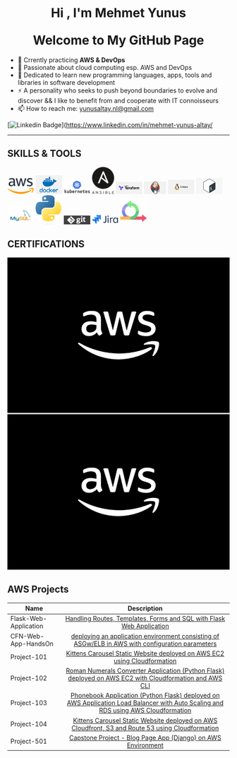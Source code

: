 <h1 align="center">Hi , I'm <a>Mehmet Yunus</a> <br></p> Welcome to My GitHub Page</h1>

- 🔭 Crrently practicing **AWS & DevOps**
- 🌱 Passionate about cloud computing esp. AWS and DevOps
- 💬 Dedicated to learn new programming languages, apps, tools and libraries in software development
- ⚡ A personality who seeks to push beyond boundaries to evolve and discover && I like to benefit from and cooperate with IT connoisseurs
- 📫 How to reach me: yunusaltay.nl@gmail.com

[![Linkedin Badge](https://img.shields.io/badge/-Linkedin-757575?style=flat-quare&labelColor=757575&logo=Linkedin&logoColor=white&link=link)](https://www.linkedin.com/in/mehmet-yunus-altay/ 

<hr>

## SKILLS & TOOLS
<img src="./images/aws.png" alt="Aws" style="width:60px;"/> <img src="./images/docker.png" alt="Docker" style="width:60px;"/> <img src="./images/kubernetes.png" alt="Kubernetes" style="width:60px;"/> <img src="./images/ansible.png" alt="Ansible" style="width:50px;"/> <img src="./images/terraform.png" alt="Terraform" style="width:60px;"/> <img src="./images/jenkins.png" alt="Jenkins" style="width:50px;"/> <img src="./images/linux.png" alt="Linux" style="width:60px;"/> <img src="./images/bash.jpg" alt="Bash" style="width:60px;"/> <img src="./images/mysql.png" alt="Sql" style="width:60px;"/> <img src="./images/Python.png" alt="Python" style="width:60px;"/> <img src="./images/git.png" alt="Git" style="width:60px;"/> <img src="./images/jira.png" alt="Jira" style="width:60px;"/> <img src="./images/agile.png" alt="java" style="width:60px;"/>

## CERTIFICATIONS


<a href="<MY CERTIFICATION LINK>" target="_blank">![AWS](./images/aws-2.png)</a>
<a href="<MY CERTIFICATION LINK>" target="_blank">![AWS](./images/aws-2.png)</a>

</a>

## AWS Projects
|  Name                  |                                                    Description                                                                       |
| ----------------------- | :---------------------------------------------------------------------------------------------------------------------------------------: |
| Flask-Web-Application       |[Handling Routes, Templates, Forms and SQL with Flask Web Application](https://github.com/Yunus-Altay/Flask-Web-Application)|
|CFN-Web-App-HandsOn| [deploying an application environment consisting of ASGw/ELB in AWS with configuration parameters](https://github.com/Yunus-Altay/CFN-ASG-ALB)|
|Project-101   |[Kittens Carousel Static Website deployed on AWS EC2 using Cloudformation](https://github.com/Yunus-Altay/Project-101-kittens-carousel-static-website-ec2)| 
|Project-102     | [Roman Numerals Converter Application (Python Flask) deployed on AWS EC2 with Cloudformation and AWS CLI](https://github.com/Yunus-Altay/Project-102-Roman-Numerals-Converter)|
|Project-103   | [Phonebook Application (Python Flask) deployed on AWS Application Load Balancer with Auto Scaling and RDS using AWS Cloudformation](https://github.com/Yunus-Altay/Project-103-Phonebook-Application)|
|Project-104   | [Kittens Carousel Static Website deployed on AWS Cloudfront, S3 and Route 53 using Cloudformation](https://github.com/Yunus-Altay/Project-104-kittens-carousel-static-web-s3-cf)|
|Project-501   | [Capstone Project - Blog Page App (Django) on AWS Environment](https://github.com/Yunus-Altay/Project-501-Capstone-Project-Blog-Page-App--Django--on-AWS-Environment)|